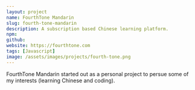 ```yaml
---
layout: project
name: FourthTone Mandarin
slug: fourth-tone-mandarin
description: A subscription based Chinese learning platform.
npm: 
github: 
website: https://fourthtone.com
tags: [Javascript]
image: /assets/images/projects/fourth-tone.png
---
```

FourthTone Mandarin started out as a personal project to persue some of my interests (learning Chinese and coding). 